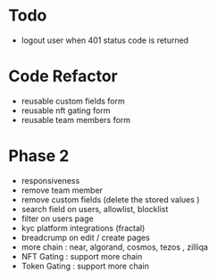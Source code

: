 # Todo

-   logout user when 401 status code is returned

# Code Refactor

-   reusable custom fields form
-   reusable nft gating form
-   reusable team members form

# Phase 2

-   responsiveness
-   remove team member
-   remove custom fields (delete the stored values )
-   search field on users, allowlist, blocklist
-   filter on users page
-   kyc platform integrations (fractal)
-   breadcrump on edit / create pages
-   more chain : near, algorand, cosmos, tezos , zilliqa
-   NFT Gating : support more chain
-   Token Gating : support more chain
